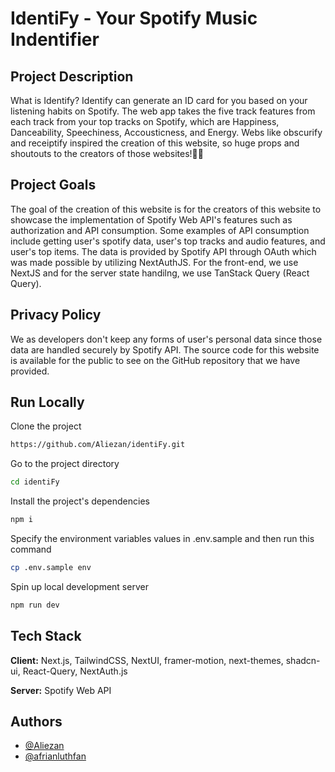 # IdentiFy - Your Spotify Music Indentifier

## Project Description

What is Identify?
Identify can generate an ID card for you based on your listening
habits on Spotify. The web app takes the five track features from
each track from your top tracks on Spotify, which are Happiness,
Danceability, Speechiness, Accousticness, and Energy. Webs like
obscurify and receiptify inspired the creation of this website, so
huge props and shoutouts to the creators of those websites!🙌🏼

## Project Goals

The goal of the creation of this website is for the creators of
this website to showcase the implementation of Spotify Web
API's features such as authorization and API consumption.
Some examples of API consumption include getting user's
spotify data, user's top tracks and audio features, and
user's top items. The data is provided by Spotify API through
OAuth which was made possible by utilizing NextAuthJS. For the
front-end, we use NextJS and for the server state handilng, we use
TanStack Query (React Query).

## Privacy Policy

We as developers don't keep any forms of user's personal
data since those data are handled securely by Spotify API. The
source code for this website is available for the public to see on
the GitHub repository that we have provided.

## Run Locally

Clone the project

```bash
https://github.com/Aliezan/identiFy.git
```

Go to the project directory

```bash
cd identiFy
```

Install the project's dependencies

```bash
npm i
```

Specify the environment variables values in .env.sample and then run this command

```bash
cp .env.sample env
```

Spin up local development server

```bash
npm run dev
```

## Tech Stack

**Client:** Next.js, TailwindCSS, NextUI, framer-motion, next-themes, shadcn-ui, React-Query, NextAuth.js

**Server:** Spotify Web API

## Authors

- [@Aliezan](https://www.github.com/Aliezan)
- [@afrianluthfan](https://www.github.com/afrianluthfan)
